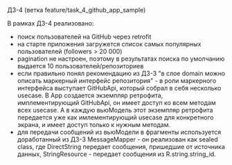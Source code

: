 ДЗ-4 (ветка feature/task_4_github_app_sample)

В рамках ДЗ-4 реализовано:
* поиск пользователей на GitHub через retrofit
* на старте приложения загружется список самых популярных пользователей (followers > 20 000)
* pagination не настроен, поэтому в результатах поиска  по умолчанию
  выдается 10 пользователей/репозиториев
* если правильно понял рекомендацию из ДЗ-3 "в слое domain можно описать маркерный
  интерфейс репозитория" - в роли маркерного интерфейса выступает GitHubApi, который
  собрал в себя несколько usecase. В App создается экземпляр ретрофита, имплементирующий GitHubApi,
  он имеет доступ ко всем методам всех usecase. А в каждую вьюМодель этот экземпляр ретрофита
  передается уже как имлементирующий usecase для конкретного экрана, и имеет доступ
  только к нужным методам.
* для передачи сообщений из вьюМодели в фрагменты используется доработанный из ДЗ-3
  MessageMapper - он реализован как sealed class, где DirectString передает сообщения,
  пришедшие от источника данных, StringResource - передает сообщения из R.string.string_id.
  
